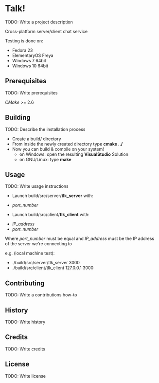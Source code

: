 # Talk!

TODO: Write a project description

Cross-platform server/client chat service

Testing is done on:
  + Fedora 23
  + ElementaryOS Freya
  + Windows 7 64bit
  + Windows 10 64bit

## Prerequisites

TODO: Write prerequisites

*CMake* >= 2.6

## Building

TODO: Describe the installation process

- Create a build/ directory
- From inside the newly created directory type **cmake ../**
- Now you can build & compile on your system!
  + on Windows: open the resulting **VisualStudio** Solution
  + on GNU/Linux: type **make**

## Usage

TODO: Write usage instructions

- Launch build/src/server/**tlk_server** with:
 + *port_number*

- Launch build/src/client/**tlk_client** with:
 + *IP_address*
 + *port_number*

Where *port_number* must be equal and *IP_address* must be the IP address of the server we're connecting to

e.g. (local machine test):
  - ./build/src/server/tlk_server 3000
  - ./build/src/client/tlk_client 127.0.0.1 3000

## Contributing

TODO: Write a contributions how-to

## History

TODO: Write history

## Credits

TODO: Write credits

## License

TODO: Write license

